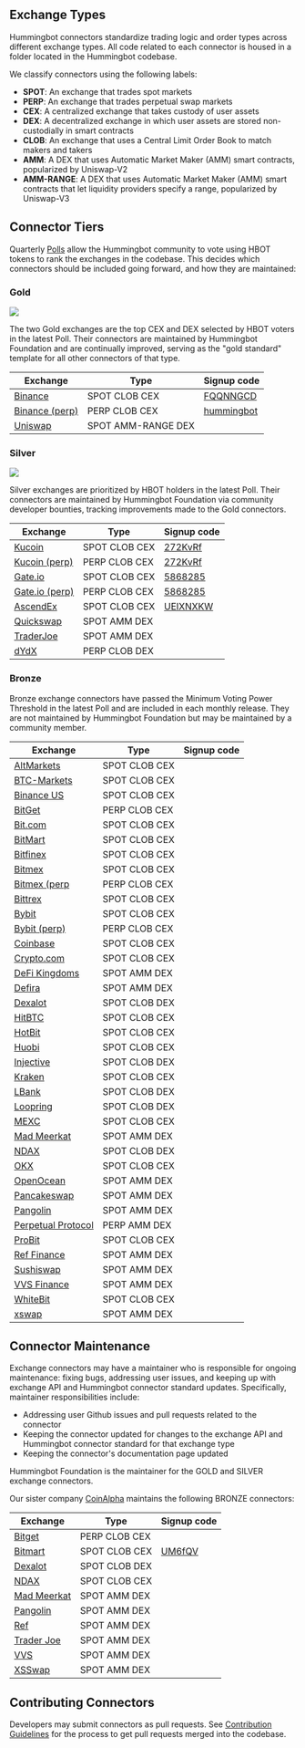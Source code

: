 ## Exchange Types

Hummingbot connectors standardize trading logic and order types across different exchange types. All code related to each connector is housed in a folder located in the Hummingbot codebase.

We classify connectors using the following labels:

* **SPOT**: An exchange that trades spot markets
* **PERP**: An exchange that trades perpetual swap markets
* **CEX**: A centralized exchange that takes custody of user assets
* **DEX**: A decentralized exchange in which user assets are stored non-custodially in smart contracts
* **CLOB**: An exchange that uses a Central Limit Order Book to match makers and takers
* **AMM**: A DEX that uses Automatic Market Maker (AMM) smart contracts, popularized by Uniswap-V2
* **AMM-RANGE**: A DEX that uses Automatic Market Maker (AMM) smart contracts that let liquidity providers specify a range, popularized by Uniswap-V3

## Connector Tiers

Quarterly [Polls](/governance/polls) allow the Hummingbot community to vote using HBOT tokens to rank the exchanges in the codebase. This decides which connectors should be included going forward, and how they are maintained:

### Gold

![](https://img.shields.io/static/v1?label=Hummingbot&message=GOLD&color=yellow)

The two Gold exchanges are the top CEX and DEX selected by HBOT voters in the latest Poll. Their connectors are maintained by Hummingbot Foundation and are continually improved, serving as the "gold standard" template for all other connectors of that type.

| Exchange | Type | Signup code |
|----------|------|-------------|
| [Binance](./binance) | SPOT CLOB CEX | [FQQNNGCD](https://www.binance.com/en/register?ref=FQQNNGCD)
| [Binance (perp)](./binance-perpetual) | PERP CLOB CEX | [hummingbot](https://www.binance.com/en/futures/ref?code=hummingbot)
| [Uniswap](./uniswap) | SPOT AMM-RANGE DEX |

### Silver

![](https://img.shields.io/static/v1?label=Hummingbot&message=SILVER&color=white)

Silver exchanges are prioritized by HBOT holders in the latest Poll. Their connectors are maintained by Hummingbot Foundation via community developer bounties, tracking improvements made to the Gold connectors.

| Exchange | Type | Signup code |
|----------|------|-------------|
| [Kucoin](./kucoin) | SPOT CLOB CEX | [272KvRf](https://www.kucoin.com/ucenter/signup?rcode=272KvRf)
| [Kucoin (perp)](./kucoin-perpetual) | PERP CLOB CEX | [272KvRf](https://www.kucoin.com/ucenter/signup?rcode=272KvRf)
| [Gate.io](./gate-io) | SPOT CLOB CEX | [5868285](https://www.gate.io/signup/5868285)
| [Gate.io (perp)](./gate-io-perpetual) | PERP CLOB CEX | [5868285](https://www.gate.io/signup/5868285)
| [AscendEx](./ascend-ex) | SPOT CLOB CEX | [UEIXNXKW](https://ascendex.com/register?inviteCode=UEIXNXKW)
| [Quickswap](./quickswap) | SPOT AMM DEX |
| [TraderJoe](./traderjoe) | SPOT AMM DEX |
| [dYdX](./dydx-perpetual) | PERP CLOB DEX |

### Bronze

Bronze exchange connectors have passed the Minimum Voting Power Threshold in the latest Poll and are included in each monthly release. They are not maintained by Hummingbot Foundation but may be maintained by a community member.

| Exchange | Type | Signup code |
|----------|------|-------------|
| [AltMarkets](./altmarkets) | SPOT CLOB CEX |
| [BTC-Markets](./btc-markets) | SPOT CLOB CEX |
| [Binance US](./binance-us) | SPOT CLOB CEX |
| [BitGet](./bitget) | PERP CLOB CEX |
| [Bit.com](./bit-com) | SPOT CLOB CEX |
| [BitMart](./bitmart) | SPOT CLOB CEX |
| [Bitfinex](./bitfinex) | SPOT CLOB CEX |
| [Bitmex](./bitmex) | SPOT CLOB CEX |
| [Bitmex (perp](./bitmex) | PERP CLOB CEX |
| [Bittrex](./bittrex) | SPOT CLOB CEX |
| [Bybit](./bybit) | SPOT CLOB CEX |
| [Bybit (perp)](./bybit) | PERP CLOB CEX |
| [Coinbase](./coinbase) | SPOT CLOB CEX |
| [Crypto.com](./crypto-com) | SPOT CLOB CEX |
| [DeFi Kingdoms](./defikingdoms) | SPOT AMM DEX |
| [Defira](./defira) | SPOT AMM DEX |
| [Dexalot](./dexalot) | SPOT CLOB DEX |
| [HitBTC](./hitbtc) | SPOT CLOB CEX |
| [HotBit](./hotbit) | SPOT CLOB CEX |
| [Huobi](./huobi) | SPOT CLOB CEX |
| [Injective](./injective) | SPOT CLOB DEX |
| [Kraken](./kraken) | SPOT CLOB CEX |
| [LBank](./lbank) | SPOT CLOB DEX |
| [Loopring](./loopring) | SPOT CLOB DEX |
| [MEXC](./mexc) | SPOT CLOB CEX |
| [Mad Meerkat](./mad-meerkat) | SPOT AMM DEX |
| [NDAX](./ndax) | SPOT CLOB DEX |
| [OKX](./okx) | SPOT CLOB CEX |
| [OpenOcean](./openocean) | SPOT AMM DEX |
| [Pancakeswap](./pancakeswap) | SPOT AMM DEX |
| [Pangolin](./pangolin) | SPOT AMM DEX |
| [Perpetual Protocol](./perp) | PERP AMM DEX |
| [ProBit](./probit) | SPOT CLOB CEX |
| [Ref Finance](./ref) | SPOT AMM DEX |
| [Sushiswap](./sushiswap) | SPOT AMM DEX |
| [VVS Finance](./vvs) | SPOT AMM DEX |
| [WhiteBit](./whitebit) | SPOT CLOB CEX |
| [xswap](./xswap) | SPOT AMM DEX |


## Connector Maintenance

Exchange connectors may have a maintainer who is responsible for ongoing maintenance: fixing bugs, addressing user issues, and keeping up with exchange API and Hummingbot connector standard updates. Specifically, maintainer responsibilities include:

* Addressing user Github issues and pull requests related to the connector
* Keeping the connector updated for changes to the exchange API and Hummingbot connector standard for that exchange type
* Keeping the connector's documentation page updated

Hummingbot Foundation is the maintainer for the GOLD and SILVER exchange connectors.

Our sister company [CoinAlpha](https://coinalpha.com) maintains the following BRONZE connectors:

| Exchange | Type | Signup code |
|----------|------|-------------|
| [Bitget](./bitget-perpetual) | PERP CLOB CEX |
| [Bitmart](./bitmart) | SPOT CLOB CEX | [UM6fQV](https://www.bitmart.com/en?r=UM6fQV)
| [Dexalot](./dexalot) | SPOT CLOB DEX |
| [NDAX](./ndax) | SPOT CLOB CEX |
| [Mad Meerkat](./mad-meerkat) | SPOT AMM DEX |
| [Pangolin](./pangolin) | SPOT AMM DEX |
| [Ref](./ref) | SPOT AMM DEX |
| [Trader Joe](./traderjoe) | SPOT AMM DEX |
| [VVS](./vvs) | SPOT AMM DEX |
| [XSSwap](./xswap) | SPOT AMM DEX |

## Contributing Connectors

Developers may submit connectors as pull requests. See [Contribution Guidelines](/developers/contributions/) for the process to get pull requests merged into the codebase.
